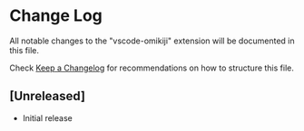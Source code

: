 # Change Log

All notable changes to the "vscode-omikiji" extension will be documented in this file.

Check [Keep a Changelog](http://keepachangelog.com/) for recommendations on how to structure this file.

## [Unreleased]

- Initial release